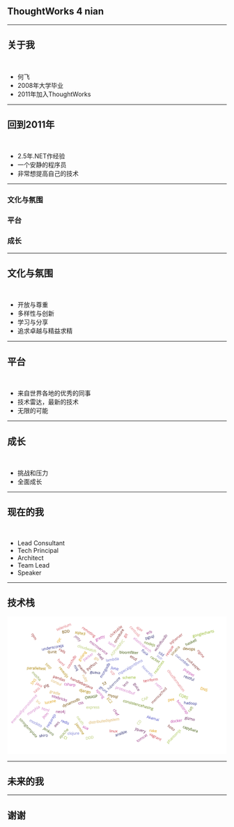## ThoughtWorks 4 nian


---

## 关于我

<br/>

* 何飞
* 2008年大学毕业
* 2011年加入ThoughtWorks


---


## 回到2011年

<br/>

* 2.5年.NET作经验
* 一个安静的程序员
* 非常想提高自己的技术

---

### 文化与氛围
### 平台
### 成长

---

## 文化与氛围

<br/>

* 开放与尊重
* 多样性与创新
* 学习与分享
* 追求卓越与精益求精

---

## 平台

<br/>

* 来自世界各地的优秀的同事
* 技术雷达，最新的技术
* 无限的可能

---

## 成长

<br/>

* 挑战和压力
* 全面成长

---

## 现在的我

<br/>

* Lead Consultant
* Tech Principal
* Architect
* Team Lead
* Speaker

---

## 技术栈

![technical stack](img/technical_stack.png "Technical Stack")

---

## 未来的我

---

## 谢谢
